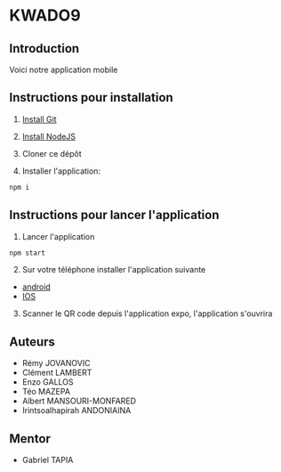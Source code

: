 # KWADO9

## Introduction

Voici notre application mobile

## Instructions pour installation

1. [Install Git](https://git-scm.com/downloads)

2. [Install NodeJS](https://nodejs.org/en/download/)

3. Cloner ce dépôt

4. Installer l'application:

```bash
npm i
```

## Instructions pour lancer l'application


1. Lancer l'application

```bash
npm start
```

2. Sur votre téléphone installer l'application suivante

- [android](https://play.google.com/store/apps/details?id=host.exp.exponent&hl=fr&gl=US) 
- [IOS](https://apps.apple.com/fr/app/expo-go/id982107779)

3. Scanner le QR code depuis l'application expo, l'application s'ouvrira

## Auteurs

- Rémy JOVANOVIC
- Clément LAMBERT
- Enzo GALLOS
- Téo MAZEPA
- Albert MANSOURI-MONFARED
- Irintsoalhapirah ANDONIAINA

## Mentor

- Gabriel TAPIA
